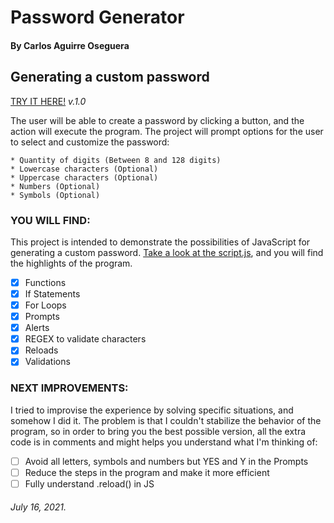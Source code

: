 # Password Generator
#### By Carlos Aguirre Oseguera

## Generating a custom password
[TRY IT HERE!](https://ca2los.github.io/password/)
*v.1.0*

The user will be able to create a password by clicking a button, and the action will execute the program. The project
will prompt options for the user to select and customize the password:

    * Quantity of digits (Between 8 and 128 digits)
    * Lowercase characters (Optional)   
    * Uppercase characters (Optional)
    * Numbers (Optional)
    * Symbols (Optional)

### YOU WILL FIND:
This project is intended to demonstrate the possibilities of JavaScript for generating a custom password. [Take 
a look at the script.js](https://github.com/ca2los/password/blob/main/js/script.js), and you will find the highlights of the program.

- [x] Functions
- [x] If Statements 
- [x] For Loops
- [x] Prompts
- [x] Alerts
- [x] REGEX to validate characters
- [x] Reloads
- [x] Validations

### NEXT IMPROVEMENTS:
I tried to improvise the experience by solving specific situations, and somehow I did it. The problem is that I couldn't
stabilize the behavior of the program, so in order to bring you the best possible version, all the extra code is in
comments and might helps you understand what I'm thinking of:

- [ ] Avoid all letters, symbols and numbers but YES and Y in the Prompts
- [ ] Reduce the steps in the program and make it more efficient
- [ ] Fully understand .reload() in JS

###### July 16, 2021.